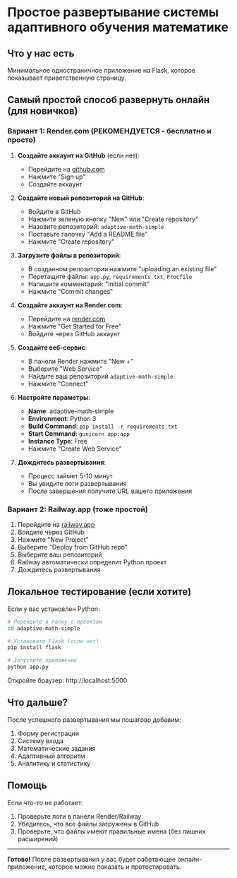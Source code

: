 # Простое развертывание системы адаптивного обучения математике

## Что у нас есть

Минимальное одностраничное приложение на Flask, которое показывает приветственную страницу.

## Самый простой способ развернуть онлайн (для новичков)

### Вариант 1: Render.com (РЕКОМЕНДУЕТСЯ - бесплатно и просто)

1. **Создайте аккаунт на GitHub** (если нет):
   - Перейдите на [github.com](https://github.com)
   - Нажмите "Sign up"
   - Создайте аккаунт

2. **Создайте новый репозиторий на GitHub**:
   - Войдите в GitHub
   - Нажмите зеленую кнопку "New" или "Create repository"
   - Назовите репозиторий: `adaptive-math-simple`
   - Поставьте галочку "Add a README file"
   - Нажмите "Create repository"

3. **Загрузите файлы в репозиторий**:
   - В созданном репозитории нажмите "uploading an existing file"
   - Перетащите файлы: `app.py`, `requirements.txt`, `Procfile`
   - Напишите комментарий: "Initial commit"
   - Нажмите "Commit changes"

4. **Создайте аккаунт на Render.com**:
   - Перейдите на [render.com](https://render.com)
   - Нажмите "Get Started for Free"
   - Войдите через GitHub аккаунт

5. **Создайте веб-сервис**:
   - В панели Render нажмите "New +"
   - Выберите "Web Service"
   - Найдите ваш репозиторий `adaptive-math-simple`
   - Нажмите "Connect"

6. **Настройте параметры**:
   - **Name**: adaptive-math-simple
   - **Environment**: Python 3
   - **Build Command**: `pip install -r requirements.txt`
   - **Start Command**: `gunicorn app:app`
   - **Instance Type**: Free
   - Нажмите "Create Web Service"

7. **Дождитесь развертывания**:
   - Процесс займет 5-10 минут
   - Вы увидите логи развертывания
   - После завершения получите URL вашего приложения

### Вариант 2: Railway.app (тоже простой)

1. Перейдите на [railway.app](https://railway.app)
2. Войдите через GitHub
3. Нажмите "New Project"
4. Выберите "Deploy from GitHub repo"
5. Выберите ваш репозиторий
6. Railway автоматически определит Python проект
7. Дождитесь развертывания

## Локальное тестирование (если хотите)

Если у вас установлен Python:

```bash
# Перейдите в папку с проектом
cd adaptive-math-simple

# Установите Flask (если нет)
pip install flask

# Запустите приложение
python app.py
```

Откройте браузер: http://localhost:5000

## Что дальше?

После успешного развертывания мы пошагово добавим:
1. Форму регистрации
2. Систему входа
3. Математические задания
4. Адаптивный алгоритм
5. Аналитику и статистику

## Помощь

Если что-то не работает:
1. Проверьте логи в панели Render/Railway
2. Убедитесь, что все файлы загружены в GitHub
3. Проверьте, что файлы имеют правильные имена (без лишних расширений)

---

**Готово!** После развертывания у вас будет работающее онлайн-приложение, которое можно показать и протестировать.
